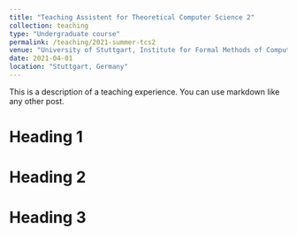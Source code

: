 ```yaml
---
title: "Teaching Assistent for Theoretical Computer Science 2"
collection: teaching
type: "Undergraduate course"
permalink: /teaching/2021-summer-tcs2
venue: "University of Stuttgart, Institute for Formal Methods of Computer Science"
date: 2021-04-01
location: "Stuttgart, Germany"
---
```


This is a description of a teaching experience. You can use markdown like any other post.

Heading 1
======

Heading 2
======

Heading 3
======
